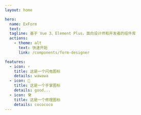 ```yaml
---
layout: home

hero:
  name: ExForm
  text:
  tagline: 基于 Vue 3、Element Plus，面向设计师和开发者的组件库
  actions:
    - theme: alt
      text: 快速开始
      link: /components/form-designer

features:
  - icon: ⚡️
    title: 这是一个闪电图标
    details: wawawa
  - icon: 🖖
    title: 这是一个手掌图标
    details: good...
  - icon: 🛠️
    title: 这是一个修理图标
    details: cocococo
---
```

